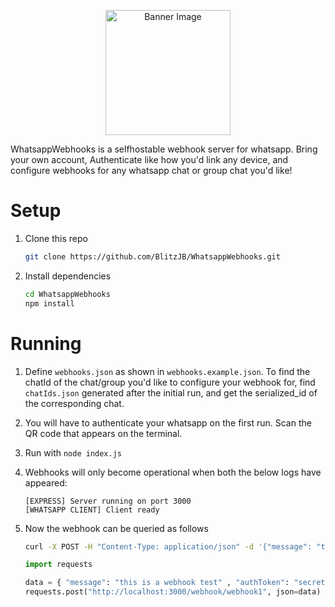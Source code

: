 
<p align="center">
  <img width="200" src="https://github.com/BlitzJB/WhatsappWebhooks/assets/88381529/5335a7a1-b299-4630-923b-abc81ae5298e" alt="Banner Image" />
</p>
WhatsappWebhooks is a selfhostable webhook server for whatsapp. Bring your own account, Authenticate like how you'd link any device, and configure webhooks for any whatsapp chat or group chat you'd like!

# Setup
1. Clone this repo
    ```bash
    git clone https://github.com/BlitzJB/WhatsappWebhooks.git
    ```

2. Install dependencies
    ```bash
    cd WhatsappWebhooks
    npm install
    ```

# Running
1. Define `webhooks.json` as shown in `webhooks.example.json`. To find the chatId of the chat/group you'd like to configure your webhook for, find `chatIds.json` generated after the initial run, and get the serialized_id of the corresponding chat.

2. You will have to authenticate your whatsapp on the first run. Scan the QR code that appears on the terminal.

3. Run with `node index.js`

4. Webhooks will only become operational when both the below logs have appeared:
    ```
    [EXPRESS] Server running on port 3000
    [WHATSAPP CLIENT] Client ready
    ```

5. Now the webhook can be queried as follows
    ```bash
    curl -X POST -H "Content-Type: application/json" -d '{"message": "this is a webhook test", "authToken": "secret token"}' http://localhost:3000/webhook/webhook1
    ```
    ```python
    import requests

    data = { "message": "this is a webhook test" , "authToken": "secret token"}
    requests.post("http://localhost:3000/webhook/webhook1", json=data)
    ```
